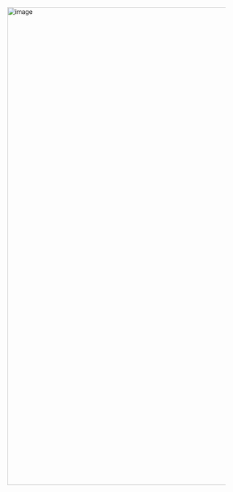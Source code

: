 <img width="1642" height="1102" alt="image" src="https://github.com/user-attachments/assets/9e8f9d7d-3575-4ce9-8c41-c5c54e97b99e" />
